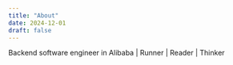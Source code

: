 ```yaml
---
title: "About"
date: 2024-12-01
draft: false
---
```


Backend software engineer in Alibaba | Runner | Reader | Thinker